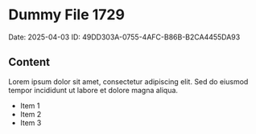 # Dummy File 1729

Date: 2025-04-03
ID: 49DD303A-0755-4AFC-B86B-B2CA4455DA93

## Content

Lorem ipsum dolor sit amet, consectetur adipiscing elit.
Sed do eiusmod tempor incididunt ut labore et dolore magna aliqua.

* Item 1
* Item 2
* Item 3
